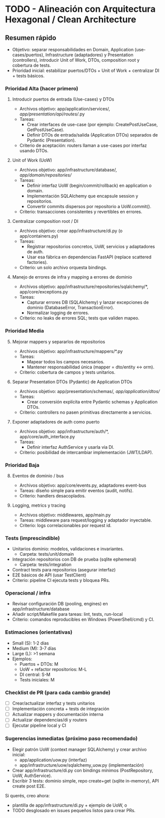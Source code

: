 # TODO - Alineación con Arquitectura Hexagonal / Clean Architecture

## Resumen rápido

- Objetivo: separar responsabilidades en Domain, Application (use-cases/puertos), Infrastructure (adaptadores) y Presentation (controllers), introducir Unit of Work, DTOs, composition root y cobertura de tests.
- Prioridad inicial: estabilizar puertos/DTOs + Unit of Work + centralizar DI + tests básicos.

### Prioridad Alta (hacer primero)

1. Introducir puertos de entrada (Use-cases) y DTOs

   - Archivos objetivo: app/application/services/_, app/presentation/api/routes/_.py
   - Tareas:
     - Crear interfaces de use-case (por ejemplo: CreatePostUseCase, GetPostUseCase).
     - Definir DTOs de entrada/salida (Application DTOs) separados de Pydantic (Presentation).
   - Criterio de aceptación: routers llaman a use-cases por interfaz usando DTOs.

2. Unit of Work (UoW)

   - Archivos objetivo: app/infrastructure/database/_, app/domain/repositories/_
   - Tareas:
     - Definir interfaz UoW (begin/commit/rollback) en application o domain.
     - Implementación SQLAlchemy que encapsule session y repositorios.
     - Convertir commits dispersos por repositorio a UoW.commit().
   - Criterio: transacciones consistentes y revertibles en errores.

3. Centralizar composition root / DI

   - Archivos objetivo: crear app/infrastructure/di.py (o app/containers.py)
   - Tareas:
     - Registrar repositorios concretos, UoW, servicios y adaptadores de auth.
     - Usar esa fábrica en dependencias FastAPI (replace scattered factories).
   - Criterio: un solo archivo orquesta bindings.

4. Manejo de errores de infra y mapping a errores de dominio
   - Archivos objetivo: app/infrastructure/repositories/sqlalchemy/\*, app/core/exceptions.py
   - Tareas:
     - Capturar errores DB (SQLAlchemy) y lanzar excepciones de dominio (DatabaseError, TransactionError).
     - Normalizar logging de errores.
   - Criterio: no leaks de errores SQL; tests que validen mapeo.

### Prioridad Media

5. Mejorar mappers y separarlos de repositorios

   - Archivos objetivo: app/infrastructure/mappers/\*.py
   - Tareas:
     - Mapear todos los campos necesarios.
     - Mantener responsabilidad única (mapper = dto/entity <-> orm).
   - Criterio: cobertura de campos y tests unitarios.

6. Separar Presentation DTOs (Pydantic) de Application DTOs

   - Archivos objetivo: app/presentation/schemas/_, app/application/dtos/_
   - Tareas:
     - Crear conversión explícita entre Pydantic schemas y Application DTOs.
   - Criterio: controllers no pasen primitivas directamente a servicios.

7. Exponer adaptadores de auth como puerto
   - Archivos objetivo: app/infrastructure/auth/\*, app/core/auth_interface.py
   - Tareas:
     - Definir interfaz AuthService y usarla via DI.
   - Criterio: posibilidad de intercambiar implementación (JWT/LDAP).

### Prioridad Baja

8. Eventos de dominio / bus

   - Archivos objetivo: app/core/events.py, adaptadores event-bus
   - Tareas: diseño simple para emitir eventos (audit, notifs).
   - Criterio: handlers desacoplados.

9. Logging, metrics y tracing
   - Archivos objetivo: middlewares, app/main.py
   - Tareas: middleware para request/logging y adaptador inyectable.
   - Criterio: logs correlacionables por request id.

### Tests (imprescindible)

- Unitarios dominio: modelos, validaciones e invariantes.
  - Carpeta: tests/unit/domain
- Integración repositorios con DB de prueba (sqlite ephemeral)
  - Carpeta: tests/integration
- Contract tests para repositorios (asegurar interfaz)
- E2E básicos de API (usar TestClient)
- Criterio: pipeline CI ejecuta tests y bloquea PRs.

### Operacional / infra

- Revisar configuración DB (pooling, engines) en app/infrastructure/database
- Añadir script/Makefile para tareas: lint, tests, run-local
- Criterio: comandos reproducibles en Windows (PowerShell/cmd) y CI.

### Estimaciones (orientativas)

- Small (S): 1-2 días
- Medium (M): 3-7 días
- Large (L): >1 semana
- Ejemplos:
  - Puertos + DTOs: M
  - UoW + refactor repositorios: M-L
  - DI central: S-M
  - Tests iniciales: M

### Checklist de PR (para cada cambio grande)

- [ ] Crear/actualizar interfaz y tests unitarios
- [ ] Implementación concreta + tests de integración
- [ ] Actualizar mappers y documentación interna
- [ ] Actualizar dependencias/di y routers
- [ ] Ejecutar pipeline local y CI

### Sugerencias inmediatas (próximo paso recomendado)

- Elegir patrón UoW (context manager SQLAlchemy) y crear archivo inicial:
  - app/application/uow.py (interfaz)
  - app/infrastructure/uow/sqlalchemy_uow.py (implementación)
- Crear app/infrastructure/di.py con bindings mínimos (PostRepository, UoW, AuthService).
- Escribir 3 tests: dominio simple, repo create+get (sqlite in-memory), API create post E2E.

Si querés, creo ahora:

- plantilla de app/infrastructure/di.py + ejemplo de UoW, o
- TODO desglosado en issues pequeños listos para crear PRs.
